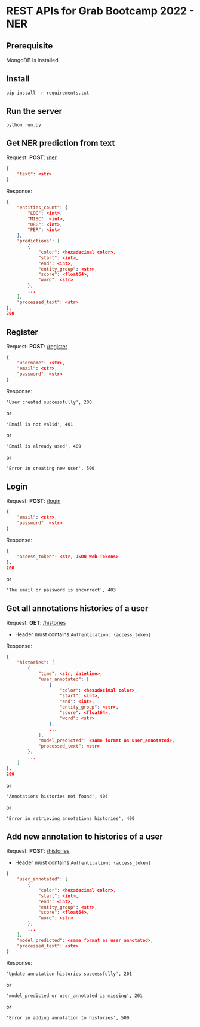 # REST APIs for Grab Bootcamp 2022 - NER

## **Prerequisite**
MongoDB is installed

## **Install**
``` 
pip install -r requirements.txt 
```

## **Run the server**
``` 
python run.py 
```

## **Get NER prediction from text**

Request: **POST**: [/ner]()
```json 
{  
    "text": <str>  
}
```
Response:
```json
{
    "entities_count": {
        "LOC": <int>,
        "MISC": <int>,
        "ORG": <int>,
        "PER": <int>
    },
    "predictions": [
        {
            "color": <hexadecimal color>,
            "start": <int>,
            "end": <int>,
            "entity_group": <str>,
            "score": <float64>,
            "word": <str>
        },
        ...
    ],
    "processed_text": <str>
},
200
```

## **Register**

Request: **POST**: [/register]()
```json 
{  
    "username": <str>,
    "email": <str>,
    "password": <str>  
}
```
Response:
```
'User created successfully', 200
```
or
```
'Email is not valid', 401
```
or
```
'Email is already used', 409
```
or
```
'Error in creating new user', 500
```

## **Login**

Request: **POST**: [/login]()
```json 
{  
    "email": <str>,
    "password": <str>  
}
```
Response:
```json
{
    "access_token": <str, JSON Web Tokens>
},
200
```
or
```
'The email or password is incorrect', 403
```

## **Get all annotations histories of a user**

Request: **GET**: [/histories]()
- Header must contains ```Authentication: {access_token}```

Response:
```json
{
    "histories": [
        {
            "time": <str, datetime>,
            "user_annotated": [
                {
                    "color": <hexadecimal color>,
                    "start": <int>,
                    "end": <int>,
                    "entity_group": <str>,
                    "score": <float64>,
                    "word": <str>
                },
                ...
            ],
            "model_predicted": <same format as user_annotated>,
            "processed_text": <str>
        },
        ...
    ]
},
200
```
or
```
'Annotations histories not found', 404
```
or
```
'Error in retrieving annotations histories', 400
```

## **Add new annotation to histories of a user**

Request: **POST**: [/histories]()
- Header must contains ```Authentication: {access_token}```
```json 
{  
    "user_annotated": [
        {
            "color": <hexadecimal color>,
            "start": <int>,
            "end": <int>,
            "entity_group": <str>,
            "score": <float64>,
            "word": <str>
        },
        ...
    ],
    "model_predicted": <same format as user_annotated>,
    "processed_text": <str>
}
```

Response:
```
'Update annotation histories successfully', 201
```
or 
```
'model_predicted or user_annotated is missing', 201
```
or
```
'Error in adding annotation to histories', 500
```